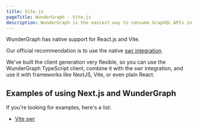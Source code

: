 ```yaml
---
title: Vite.js
pageTitle: WunderGraph - Vite.js
description: WunderGraph is the easiest way to consume GraphQL APIs in Vite.js.
---
```


WunderGraph has native support for React.js and Vite.

Our official recommendation is to use the native [swr integration](https://github.com/wundergraph/wundergraph/tree/main/packages/swr).

We've built the client generation very flexible,
so you can use the WunderGraph TypeScript client,
combine it with the swr integration,
and use it with frameworks like NextJS, Vite, or even plain React.

## Examples of using Next.js and WunderGraph

If you're looking for examples, here's a list:

- [Vite swr](https://github.com/wundergraph/wundergraph/tree/main/examples/vite-swr)

